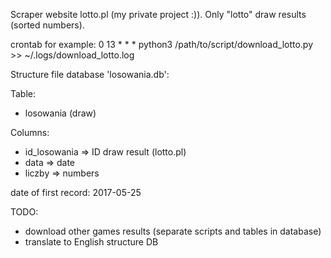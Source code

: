 Scraper website lotto.pl (my private project :)). Only "lotto" draw results (sorted numbers).

crontab for example:
0 13 * * * python3 /path/to/script/download_lotto.py >> ~/.logs/download_lotto.log


Structure file database 'losowania.db':

Table:
  * losowania (draw)

Columns:
  * id_losowania => ID draw result (lotto.pl)
  * data => date
  * liczby => numbers

date of first record: 2017-05-25

TODO:
* download other games results (separate scripts and tables in database)
* translate to English structure DB
